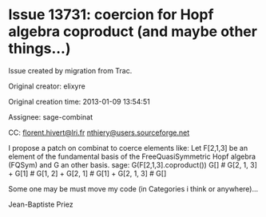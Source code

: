 # Issue 13731: coercion for Hopf algebra coproduct (and maybe other things...)

Issue created by migration from Trac.

Original creator: elixyre

Original creation time: 2013-01-09 13:54:51

Assignee: sage-combinat

CC:  florent.hivert@lri.fr nthiery@users.sourceforge.net

I propose a patch on combinat to coerce elements like:
Let F[2,1,3] be an element of the fundamental basis of the FreeQuasiSymmetric Hopf algebra (FQSym) and G an other basis.
sage: G(F[2,1,3].coproduct()) 
G[] # G[2, 1, 3] + G[1] # G[1, 2] + G[2, 1] # G[1] + G[2, 1, 3] # G[]

Some one may be must move my code (in Categories i think or anywhere)... 

Jean-Baptiste Priez
